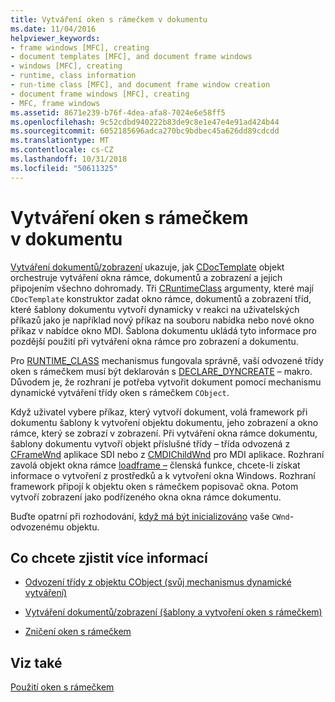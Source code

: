 ```yaml
---
title: Vytváření oken s rámečkem v dokumentu
ms.date: 11/04/2016
helpviewer_keywords:
- frame windows [MFC], creating
- document templates [MFC], and document frame windows
- windows [MFC], creating
- runtime, class information
- run-time class [MFC], and document frame window creation
- document frame windows [MFC], creating
- MFC, frame windows
ms.assetid: 8671e239-b76f-4dea-afa8-7024e6e58ff5
ms.openlocfilehash: 9c52cdbd940222b83de9c8e1e47e4e91ad424b44
ms.sourcegitcommit: 6052185696adca270bc9bdbec45a626dd89cdcdd
ms.translationtype: MT
ms.contentlocale: cs-CZ
ms.lasthandoff: 10/31/2018
ms.locfileid: "50611325"
---
```

# <a name="creating-document-frame-windows"></a>Vytváření oken s rámečkem v dokumentu

[Vytváření dokumentů/zobrazení](../mfc/document-view-creation.md) ukazuje, jak [CDocTemplate](../mfc/reference/cdoctemplate-class.md) objekt orchestruje vytváření okna rámce, dokumentů a zobrazení a jejich připojením všechno dohromady. Tři [CRuntimeClass](../mfc/reference/cruntimeclass-structure.md) argumenty, které mají `CDocTemplate` konstruktor zadat okno rámce, dokumentů a zobrazení tříd, které šablony dokumentu vytvoří dynamicky v reakci na uživatelských příkazů jako je například nový příkaz na souboru nabídka nebo nové okno příkaz v nabídce okno MDI. Šablona dokumentu ukládá tyto informace pro pozdější použití při vytváření okna rámce pro zobrazení a dokumentu.

Pro [RUNTIME_CLASS](../mfc/reference/run-time-object-model-services.md#runtime_class) mechanismus fungovala správně, vaší odvozené třídy oken s rámečkem musí být deklarován s [DECLARE_DYNCREATE](../mfc/reference/run-time-object-model-services.md#declare_dyncreate) – makro. Důvodem je, že rozhraní je potřeba vytvořit dokument pomocí mechanismu dynamické vytváření třídy oken s rámečkem `CObject`.

Když uživatel vybere příkaz, který vytvoří dokument, volá framework při dokumentu šablony k vytvoření objektu dokumentu, jeho zobrazení a okno rámce, který se zobrazí v zobrazení. Při vytváření okna rámce dokumentu, šablony dokumentu vytvoří objekt příslušné třídy – třída odvozená z [CFrameWnd](../mfc/reference/cframewnd-class.md) aplikace SDI nebo z [CMDIChildWnd](../mfc/reference/cmdichildwnd-class.md) pro MDI aplikace. Rozhraní zavolá objekt okna rámce [loadframe –](../mfc/reference/cframewnd-class.md#loadframe) členská funkce, chcete-li získat informace o vytvoření z prostředků a k vytvoření okna Windows. Rozhraní framework připojí k objektu oken s rámečkem popisovač okna. Potom vytvoří zobrazení jako podřízeného okna okna rámce dokumentu.

Buďte opatrní při rozhodování, [když má být inicializováno](../mfc/when-to-initialize-cwnd-objects.md) vaše `CWnd`-odvozenému objektu.

## <a name="what-do-you-want-to-know-more-about"></a>Co chcete zjistit více informací

- [Odvození třídy z objektu CObject (svůj mechanismus dynamické vytváření)](../mfc/deriving-a-class-from-cobject.md)

- [Vytváření dokumentů/zobrazení (šablony a vytvoření oken s rámečkem)](../mfc/document-view-creation.md)

- [Zničení oken s rámečkem](../mfc/destroying-frame-windows.md)

## <a name="see-also"></a>Viz také

[Použití oken s rámečkem](../mfc/using-frame-windows.md)

